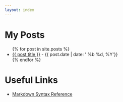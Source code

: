 ```yaml
---
layout: index
---
```


# My Posts

<ul>
  {% for post in site.posts %}
    <li>
      <a href="{{ post.url }}">{{ post.title }}</a> - {{ post.date | date: ' %b %d, %Y'}}
    </li>
  {% endfor %}
</ul>

# Useful Links

- [Markdown Syntax Reference](syntax-ref)

